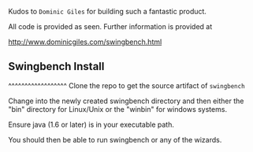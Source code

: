 Kudos to `Dominic Giles` for building such a fantastic product.

All code is provided as seen. Further information is provided at

http://www.dominicgiles.com/swingbench.html


## Swingbench Install
^^^^^^^^^^^^^^^^^^
Clone the repo to get the source artifact of `swingbench`

Change into the newly created swingbench directory and then either the "bin" directory
for Linux/Unix or the "winbin" for windows systems.

Ensure java (1.6 or later) is in your executable path.

You should then be able to run swingbench or any of the wizards.
